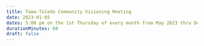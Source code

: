 ```yaml
---
title: Tama-Toledo Community Visioning Meeting
date: 2023-01-05
dates: 5:00 pm on the 1st Thursday of every month from May 2023 thru Dec 2023
durationMinutes: 60
draft: false
---
```

